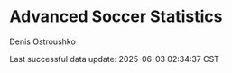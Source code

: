 # Advanced Soccer Statistics
Denis Ostroushko

<!-- gfm -->

Last successful data update: 2025-06-03 02:34:37 CST
